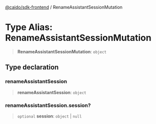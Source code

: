[@caido/sdk-frontend](../index.md) / RenameAssistantSessionMutation

# Type Alias: RenameAssistantSessionMutation

> **RenameAssistantSessionMutation**: `object`

## Type declaration

### renameAssistantSession

> **renameAssistantSession**: `object`

### renameAssistantSession.session?

> `optional` **session**: `object` \| `null`
